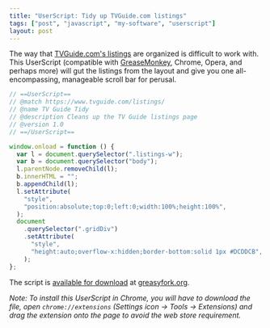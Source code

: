 ```yaml
---
title: "UserScript: Tidy up TVGuide.com listings"
tags: ["post", "javascript", "my-software", "userscript"]
layout: post
---
```


The way that [TVGuide.com's listings](https://www.tvguide.com/listings/)
are organized is difficult to work with. This UserScript (compatible
with [GreaseMonkey](https://www.greasespot.net/), Chrome, Opera, and
perhaps more) will gut the listings from the layout and give you one
all-encompassing, manageable scroll bar for perusal.<!--more-->

```js
// ==UserScript==
// @match https://www.tvguide.com/listings/
// @name TV Guide Tidy
// @description Cleans up the TV Guide listings page
// @version 1.0
// ==/UserScript==

window.onload = function () {
  var l = document.querySelector(".listings-w");
  var b = document.querySelector("body");
  l.parentNode.removeChild(l);
  b.innerHTML = "";
  b.appendChild(l);
  l.setAttribute(
    "style",
    "position:absolute;top:0;left:0;width:100%;height:100%",
  );
  document
    .querySelector(".gridDiv")
    .setAttribute(
      "style",
      "height:auto;overflow-x:hidden;border-bottom:solid 1px #DCDDCB",
    );
};
```

The script is [available for
download](https://greasyfork.org/en/scripts/4654-tv-guide-tidy) at
[greasyfork.org](https://greasyfork.org/en).

_Note: To install this UserScript in Chrome, you will have to download
the file, open `chrome://extensions` (Settings icon → Tools →
Extensions) and drag the extension onto the page to avoid the web store
requirement._
